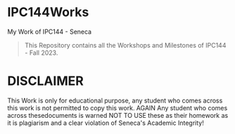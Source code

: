 # IPC144Works
My Work of IPC144 - Seneca
> This Repository contains all the Workshops and Milestones of IPC144 - Fall 2023.

# DISCLAIMER

This Work is only for educational purpose, any student who comes across this work is not permitted to copy this work. AGAIN Any student who comes across thesedocuments is warned NOT TO USE these as their homework as it is plagiarism and a clear violation of Seneca's Academic Integrity!
